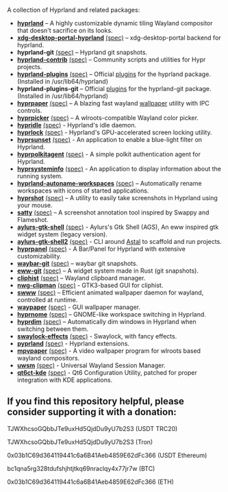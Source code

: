 A collection of Hyprland and related packages:

* **[hyprland](https://wiki.hyprland.org/)** – A highly customizable dynamic tiling Wayland compositor that doesn't sacrifice on its looks.
* **[xdg-desktop-portal-hyprland](https://wiki.hyprland.org/Useful-Utilities/Hyprland-desktop-portal/)** [(spec)](https://github.com/solopasha/hyprlandRPM/blob/master/xdg-desktop-portal-hyprland/xdg-desktop-portal-hyprland.spec) – xdg-desktop-portal backend for hyprland.
* **hyprland-git** [(spec)](https://github.com/solopasha/hyprlandRPM/blob/master/hyprland-git/hyprland-git.spec) – Hyprland git snapshots.
* **[hyprland-contrib](https://github.com/hyprwm/contrib)** [(spec)](https://github.com/solopasha/hyprlandRPM/blob/master/hyprland-contrib/hyprland-contrib.spec) – Community scripts and utilities for Hypr projects.
* **[hyprland-plugins](https://github.com/hyprwm/hyprland-plugins)** [(spec)](https://github.com/solopasha/hyprlandRPM/blob/master/hyprland-plugins/hyprland-plugins.spec) – Official [plugins](https://wiki.hyprland.org/Plugins/Using-Plugins/) for the hyprland package. (Installed in /usr/lib64/hyprland)
* **hyprland-plugins-git** – Official [plugins](https://wiki.hyprland.org/Plugins/Using-Plugins/) for the hyprland-git package. (Installed in /usr/lib64/hyprland)
* **[hyprpaper](https://github.com/hyprwm/hyprpaper)** [(spec)](https://github.com/solopasha/hyprlandRPM/blob/master/hyprpaper/hyprpaper.spec) – A blazing fast wayland [wallpaper](https://wiki.hyprland.org/hyprland-wiki/pages/Useful-Utilities/Wallpapers/) utility with IPC controls.
* **[hyprpicker](https://github.com/hyprwm/hyprpicker)** [(spec)](https://github.com/solopasha/hyprlandRPM/blob/master/hyprpicker/hyprpaper.spec) – A wlroots-compatible Wayland color picker.
* **[hypridle](https://github.com/hyprwm/hypridle)** [(spec)](https://github.com/solopasha/hyprlandRPM/blob/master/hypridle/hypridle.spec) - Hyprland's idle daemon.
* **[hyprlock](https://github.com/hyprwm/hyprlock)** [(spec)](https://github.com/solopasha/hyprlandRPM/blob/master/hyprlock/hyprlock.spec) - Hyprland's GPU-accelerated screen locking utility.
* **[hyprsunset](https://github.com/hyprwm/hyprsunset)** [(spec)](https://github.com/solopasha/hyprlandRPM/blob/master/hyprsunset/hyprsunset.spec) - An application to enable a blue-light filter on Hyprland.
* **[hyprpolkitagent](https://github.com/hyprwm/hyprpolkitagent)** [(spec)](https://github.com/solopasha/hyprlandRPM/blob/master/hyprpolkitagent/hyprpolkitagent.spec) - A simple polkit authentication agent for Hyprland.
* **[hyprsysteminfo](https://github.com/hyprwm/hyprsysteminfo)** [(spec)](https://github.com/solopasha/hyprlandRPM/blob/master/hyprsysteminfo/hyprsysteminfo.spec) - An application to display information about the running system.
* **[hyprland-autoname-workspaces](https://github.com/hyprland-community/hyprland-autoname-workspaces)** [(spec)](https://github.com/solopasha/hyprlandRPM/blob/master/hyprland-autoname-workspaces/hyprland-autoname-workspaces.spec) – Automatically rename workspaces with icons of started applications.
* **[hyprshot](https://github.com/Gustash/Hyprshot)** [(spec)](https://github.com/solopasha/hyprlandRPM/blob/master/hyprshot/hyprshot.spec) – A utility to easily take screenshots in Hyprland using your mouse.
* **[satty](https://github.com/gabm/Satty)** [(spec)](https://github.com/solopasha/hyprlandRPM/blob/master/satty/satty.spec) – A screenshot annotation tool inspired by Swappy and Flameshot.
* **[aylurs-gtk-shell](https://github.com/Aylur/ags)** [(spec)](https://github.com/solopasha/hyprlandRPM/blob/master/aylurs-gtk-shell/aylurs-gtk-shell.spec) - Aylurs's Gtk Shell (AGS), An eww inspired gtk widget system (legacy version).
* **[aylurs-gtk-shell2](https://github.com/Aylur/ags)** [(spec)](https://github.com/solopasha/hyprlandRPM/blob/master/astal/aylurs-gtk-shell2/aylurs-gtk-shell2.spec) - CLI around [Astal](https://github.com/aylur/astal) to scaffold and run projects.
* **[hyprpanel](https://hyprpanel.com/)** [(spec)](https://github.com/solopasha/hyprlandRPM/blob/master/astal/hyprpanel/hyprpanel.spec) - A Bar/Panel for Hyprland with extensive customizability.
* **[waybar-git](https://github.com/Alexays/Waybar)** [(spec)](https://github.com/solopasha/hyprlandRPM/blob/master/waybar-git/waybar-git.spec) – waybar git snapshots.
* **[eww-git](https://elkowar.github.io/eww/eww.html)** [(spec)](https://github.com/solopasha/hyprlandRPM/blob/master/eww-git/eww-git.spec) – A widget system made in Rust (git snapshots).
* **[cliphist](https://github.com/sentriz/cliphist)** [(spec)](https://github.com/solopasha/hyprlandRPM/blob/master/cliphist/cliphist.spec) – Wayland clipboard manager.
* **[nwg-clipman](https://github.com/nwg-piotr/nwg-clipman)** [(spec)](https://github.com/solopasha/hyprlandRPM/blob/master/nwg-clipman/nwg-clipman.spec) - GTK3-based GUI for cliphist.
* **[swww](https://github.com/Horus645/swww)** [(spec)](https://github.com/solopasha/hyprlandRPM/blob/master/swww/swww.spec) – Efficient animated wallpaper daemon for wayland, controlled at runtime.
* **[waypaper](https://github.com/anufrievroman/waypaper)** [(spec)](https://github.com/solopasha/hyprlandRPM/blob/master/waypaper/waypaper.spec) - GUI wallpaper manager.
* **[hyprnome](https://github.com/donovanglover/hyprnome)** [(spec)](https://github.com/solopasha/hyprlandRPM/blob/master/hyprnome/hyprnome.spec) – GNOME-like workspace switching in Hyprland.
* **[hyprdim](https://github.com/donovanglover/hyprdim)** [(spec)](https://github.com/solopasha/hyprlandRPM/blob/master/hyprdim/hyprdim.spec) – Automatically dim windows in Hyprland when switching between them.
* **[swaylock-effects](https://github.com/jirutka/swaylock-effects)** [(spec)](https://github.com/solopasha/hyprlandRPM/blob/master/swaylock-effects/swaylock-effects.spec) - Swaylock, with fancy effects.
* **[pyprland](https://github.com/hyprland-community/pyprland)** [(spec)](https://github.com/solopasha/hyprlandRPM/blob/master/pyprland/pyprland.spec) - Hyprland extensions.
* **[mpvpaper](https://github.com/GhostNaN/mpvpaper)** [(spec)](https://github.com/solopasha/hyprlandRPM/blob/master/mpvpaper/mpvpaper.spec) - A video wallpaper program for wlroots based wayland compositors.
* **[uwsm](https://github.com/Vladimir-csp/uwsm)** [(spec)](https://github.com/solopasha/hyprlandRPM/blob/master/uwsm/uwsm.spec) - Universal Wayland Session Manager.
* **[qt6ct-kde](https://github.com/ilya-fedin/qt6ct)** [(spec)](https://github.com/solopasha/hyprlandRPM/blob/master/qt6ct-kde/qt6ct.spec) - Qt6 Configuration Utility, patched for proper integration with KDE applications.

## If you find this repository helpful, please consider supporting it with a donation:
TJWXhcsoGQbbJTe9uxHd5QjdDu9yU7b2S3 (USDT TRC20)

TJWXhcsoGQbbJTe9uxHd5QjdDu9yU7b2S3 (Tron)

0x03b1C69d364119441c6a6B41Aeb4859E62dFc366 (USDT Ethereum)

bc1qna5rg328tdufshjhtjtkq69nraclqy4x77jr7w (BTC)

0x03b1C69d364119441c6a6B41Aeb4859E62dFc366 (ETH)
